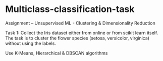 # Multiclass-classification-task
Assignment – Unsupervised ML - Clustering & Dimensionality Reduction 

Task 1: Collect the Iris dataset either from online or from scikit learn itself. The task is to cluster the flower species (setosa, versicolor, virginica) without using the labels.  

Use K-Means, Hierarchical & DBSCAN algorithms 

